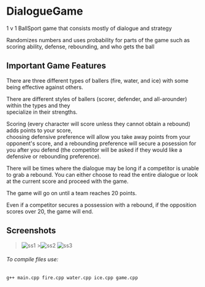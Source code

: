 # DialogueGame
1 v 1 BallSport game that consists mostly of dialogue and strategy

Randomizes numbers and uses probability for parts of the game such as scoring ability, defense, rebounding, and who gets the ball

## Important Game Features

There are three different types of ballers (fire, water, and ice) with some being effective against others.

There are different styles of ballers (scorer, defender, and all-arounder) within the types and they      
specialize in their strengths.
  
Scoring (every character will score unless they cannot obtain a rebound) adds points to your score,       
choosing defensive preference will allow you take away points from your opponent's score, and
a rebounding preference will secure a posession for you after you defend
(the competitor will be asked if they would like a defensive or rebounding preference).
  
There will be times where the dialogue may be long if a competitor is unable to grab a rebound. You can
either choose to read the entire dialogue or look at the current score and proceed with the game.
  
The game will go on until a team reaches 20 points.
 
Even if a competitor secures a possession with a rebound, if the opposition scores over 20, the game
will end.
 ## Screenshots
 >![ss1](https://github.com/user-attachments/assets/082296e2-89c3-43f5-8898-97948929cdf7) >![ss2](https://github.com/user-attachments/assets/97f1e1b9-344f-4af8-b456-f466d0436db6)
 >![ss3](https://github.com/user-attachments/assets/61bc7578-2f03-4c57-bfd4-f53e5961126b)

###### To compile files use: 
  ```
  g++ main.cpp fire.cpp water.cpp ice.cpp game.cpp
  ```
